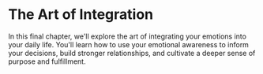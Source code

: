 # The Art of Integration

In this final chapter, we'll explore the art of integrating your emotions into your daily life. You'll learn how to use your emotional awareness to inform your decisions, build stronger relationships, and cultivate a deeper sense of purpose and fulfillment.

